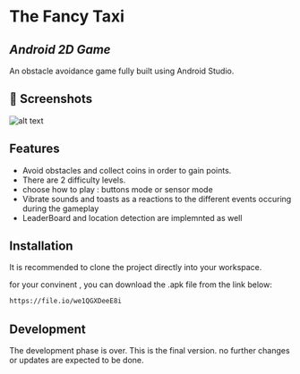 # The Fancy Taxi
## _Android 2D Game_

An obstacle avoidance game fully built using Android Studio.

 ## 📸 Screenshots

![alt text](https://github.com/TheGoldenPlatypus/The_Fancy_Taxi/blob/master/screenshots.PNG?raw=true)

 

## Features

- Avoid obstacles and collect coins in order to gain points.
- There are 2 difficulty levels.
- choose how to play : buttons mode or sensor mode
- Vibrate sounds and toasts as a reactions to the different events occuring during the gameplay 
 - LeaderBoard and location detection are implemnted as well 

## Installation

It is recommended to clone the project directly into your workspace.

for your convinent , you can download the .apk file from the link below:


```sh
https://file.io/we1QGXDeeE8i
```




## Development

The development phase is over. This is the final version.
no further changes or updates are expected to be done.


